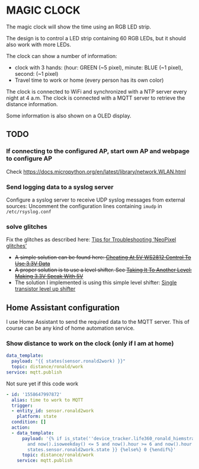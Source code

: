 # MAGIC CLOCK

The magic clock will show the time using an RGB LED strip.

The design is to control a LED strip containing 60 RGB LEDs, but it should also work with more LEDs.

The clock can show a number of information:

* clock with 3 hands: (hour: GREEN (~5 pixel), minute: BLUE (~1 pixel), second: (~1 pixel)
* Travel time to work or home (every person has its own color)

The clock is connected to WiFi and synchronized with a NTP server every night at 4 a.m.
The clock is connected with a MQTT server to retrieve the distance information.

Some information is also shown on a OLED display.

## TODO

### If connecting to the configured AP, start own AP and webpage to configure AP

Check <https://docs.micropython.org/en/latest/library/network.WLAN.html>

### Send logging data to a syslog server

Configure a syslog server to receive UDP syslog messages from external sources:
Uncomment the configuration lines containing `imudp` in `/etc/rsyslog.conf`

### solve glitches

Fix the glitches as described here: [Tips for Troubleshooting ‘NeoPixel glitches’](https://blog.adafruit.com/2016/10/28/tips-for-troubleshooting-neopixel-glitches/)

* ~~A simple solution can be found here: [Cheating At 5V WS2812 Control To Use 3.3V Data](https://hackaday.com/2017/01/20/cheating-at-5v-ws2812-control-to-use-a-3-3v-data-line/)~~
* ~~A proper solution is to use a level shifter. See [Taking It To Another Level: Making 3.3V Speak With 5V](https://hackaday.com/2016/12/05/taking-it-to-another-level-making-3-3v-and-5v-logic-communicate-with-level-shifters/)~~
* The solution I implemented is using this simple level shifter: [Single transistor level up shifter](https://electronics.stackexchange.com/questions/82104/single-transistor-level-up-shifter)

## Home Assistant configuration

I use Home Assistant to send the required data to the MQTT server. This of course can be any kind of home automation service.

### Show distance to work on the clock (only if I am at home)

```yaml
data_template:
  payload: "{{ states(sensor.ronald2work) }}"
  topic: distance/ronald/work
service: mqtt.publish
```

Not sure yet if this code work

```yaml
- id: '1558647997872'
  alias: time to work to MQTT
  trigger:
  - entity_id: sensor.ronald2work
    platform: state
  condition: []
  action:
  - data_template:
      payload: '{% if is_state(''device_tracker.life360_ronald_hiemstra'', ''home'')
        and now().isoweekday() <= 5 and now().hour >= 6 and now().hour < 9 %} {{
        states.sensor.ronald2work.state }} {%else%} 0 {%endif%}'
      topic: distance/ronald/work
    service: mqtt.publish

```
